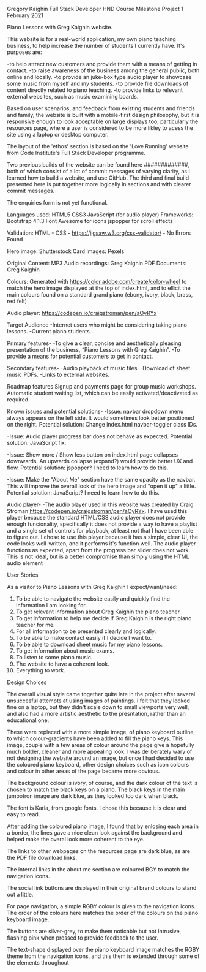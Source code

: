 Gregory Kaighin
Full Stack Developer HND Course
Milestone Project 1
February 2021

Piano Lessons with Greg Kaighin website.

This website is for a real-world application, my own piano teaching business, to help increase the number of students
I currently have. It's purposes are:

-to help attract new customers and provide them with a means of getting in contact.
-to raise awareness of the business among the general public, both online and locally.
-to provide an juke-box type audio player to showcase some music from myself and my students.
-to provide file downloads of content directly related to piano teaching.
-to provide links to relevant external websites, such as music examining boards.

Based on user scenarios, and feedback from existing students and friends and family, the website is built with a 
mobile-first design philosophy, but it is responsive enough to look acceptable on large displays too, particularly
the resources page, where a user is considered to be more likley to acess the site using a laptop or desktop computer.

The layout of the 'ethos' section is based on the 'Love Running' website from Code Institute's Full Stack Developer programme.

Two previous builds of the website can be found here #############, both of which consist of a lot of commit 
messages of varying clarity, as I learned how to build a website, and use GitHub. The third and final build 
presented here is put together more logically in sections and with clearer commit messages.



The enquiries form is not yet functional.

Languages used:
HTML5
CSS3
JavaScript (for audio player)
Frameworks:
Bootstrap 4.1.3
Font Awesome for icons
jspopper for scroll effects

Validation:
HTML - 
CSS - https://jigsaw.w3.org/css-validator/ - No Errors Found

Hero image: Shutterstock
Card Images: Pexels

Original Content:
MP3 Audio recordings: Greg Kaighin
PDF Documents: Greg Kaighin

Colours: Generated with https://color.adobe.com/create/color-wheel to match the hero image displayed at the top of index.html,
and to ellicit the main colours found on a standard grand piano (ebony, ivory, black, brass, red felt)

Audio player: https://codepen.io/craigstroman/pen/aOyRYx

Target Audience
-Internet users who might be considering taking piano lessons.
-Current piano students

Primary features-
-To give a clear, concise and aesthetically pleasing presentation of the business, “Piano Lessons with Greg Kaighin”.
-To provide a means for potential customers to get in contact.

Secondary features-
-Audio playback of music files.
-Download of sheet music PDFs.
-Links to external websites.

Roadmap features
Signup and payments page for group music workshops.
Automatic student waiting list, which can be easily activated/deactivated as required.

Known issues and potential solutions-
-Issue: navbar dropdown menu always appears on the left side. It would sometimes look better positioned on the right.
Potential solution: Change index.html navbar-toggler class IDs.

-Issue: Audio player progress bar does not behave as expected.
Potential solution: JavaScript fix.

-Issue: Show more / Show less button on index.html page collapses downwards. An upwards collapse (expand?) would provide better UX and
flow.
Potential solution: jspopper? I need to learn how to do this.

-Issue: Make the "About Me" section have the same opacity as the navbar. This will improve the overall look of the hero image
and "open it up" a little.
Potential solution: JavaScript? I need to learn how to do this.


Audio player-
-The audio player used in this website was created by Craig Stroman https://codepen.io/craigstroman/pen/aOyRYx.
I have used this player because the standard HTML/CSS audio player does not provide enough funcionality, specifically it does not provide
a way to have a playlist and a single set of controls for playback, at least not that I have been able to figure out.
I chose to use this player because it has a simple, clear UI, the code looks well-written, and it performs it's function well.
The audio player functions as expected, apart from the progress bar slider does not work. This is not ideal, but is a better compromise
than simply using the HTML audio element

User Stories

As a visitor to Piano Lessons with Greg Kaighin I expect/want/need:

1. To be able to navigate the website easily and quickly find the information I am looking for.
2. To get relevant information about Greg Kaighin the piano teacher.
3. To get information to help me decide if Greg Kaighin is the right piano teacher for me. 
2. For all information to be presented clearly and logically.
3. To be able to make contact easily if I decide I want to.
4. To be able to download sheet music for my piano lessons.
5. To get information about music exams.
6. To listen to some piano music.
7. The website to have a coherent look.
8. Everything to work.

Design Choices

The overall visual style came together quite late in the project after several unsuccesful attempts at using 
images of paintings. I felt that they looked fine on a laptop, but they didn't scale down to small viewports very well,
and also had a more artistic aesthetic to the presntation, rather than an educational one.

These were replaced with a more simple image, of piano keyboard outline, to which colour-gradients have
been added to fill the piano keys. This image, couple with a few areas of colour around the page give a hopefully
much bolder, cleaner and more appealing look. I was deliberately wary of not designing the website around an 
image, but once I had decided to use the coloured piano keyboard, other design choices such as icon colours
and colour in other areas of the page became more obvious.

The background colour is ivory, of course, and the dark colour of the text is chosen to match the black keys on a piano.
The black keys in the main jumbotron image are dark blue, as they looked too dark when black.

The font is Karla, from google fonts. I chose this because it is clear and easy to read.

After adding the coloured piano image, I found that by enlosing each area in a border, the lines gave a nice clean 
look against the background and helped make the overal look more coherent to the eye.

The links to other webpages on the resources page are dark blue, as are the PDF file download links.

The internal links in the about me section are coloured BGY to match the navigation icons.

The social link buttons are displayed in their original brand colours to stand out a little.

For page navigation, a simple RGBY colour is given to the navigation icons. The order of the colours here
matches the order of the colours on the piano keyboard image.

The buttons are silver-grey, to make them noticable but not intrusive, flashing pink when pressed to provide
feedback to the user.

The text-shape displayed over the piano keyboard image matches the RGBY theme from the navigation icons,
and this them is extended through some of the elements throughout


